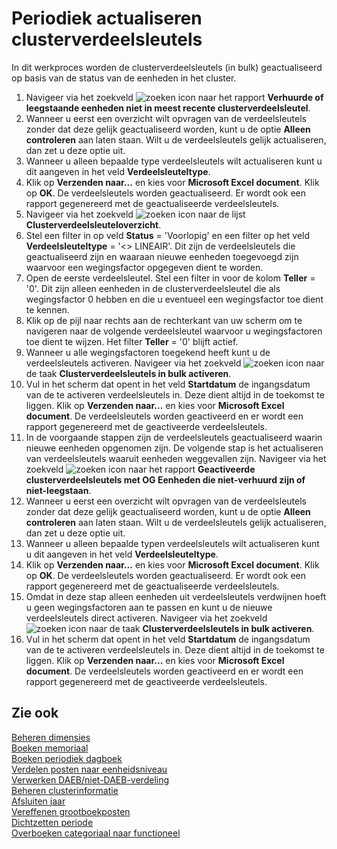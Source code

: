 # Periodiek actualiseren clusterverdeelsleutels

In dit werkproces worden de clusterverdeelsleutels (in bulk) geactualiseerd op basis van de status van de eenheden in het cluster.

1. Navigeer via het zoekveld ![zoeken icon](/assets/images/zoeken.png "zoeken icon") naar het rapport **Verhuurde of leegstaande eenheden niet in meest recente clusterverdeelsleutel**. 
2. Wanneer u eerst een overzicht wilt opvragen van de verdeelsleutels zonder dat deze gelijk geactualiseerd worden, kunt u de optie **Alleen controleren** aan laten staan. Wilt u de verdeelsleutels gelijk actualiseren, dan zet u deze optie uit. 
3. Wanneer u alleen bepaalde type verdeelsleutels wilt actualiseren kunt u dit aangeven in het veld **Verdeelsleuteltype**.
4. Klik op **Verzenden naar...** en kies voor **Microsoft Excel document**. Klik op **OK**. De verdeelsleutels worden geactualiseerd. Er wordt ook een rapport gegenereerd met de geactualiseerde verdeelsleutels. 
5. Navigeer via het zoekveld ![zoeken icon](/assets/images/zoeken.png "zoeken icon") naar de lijst **Clusterverdeelsleuteloverzicht**. 
6. Stel een filter in op veld **Status** = 'Voorlopig' en een filter op het veld **Verdeelsleuteltype** = '<> LINEAIR'. Dit zijn de verdeelsleutels die geactualiseerd zijn en waaraan nieuwe eenheden toegevoegd zijn waarvoor een wegingsfactor opgegeven dient te worden. 
7. Open de eerste verdeelsleutel. Stel een filter in voor de kolom **Teller** = '0'. Dit zijn alleen eenheden in de clusterverdeelsleutel die als wegingsfactor 0 hebben en die u eventueel een wegingsfactor toe dient te kennen.
8. Klik op de pijl naar rechts aan de rechterkant van uw scherm om te navigeren naar de volgende verdeelsleutel waarvoor u wegingsfactoren toe dient te wijzen. Het filter **Teller** = '0' blijft actief. 
9. Wanneer u alle wegingsfactoren toegekend heeft kunt u de verdeelsleutels activeren. Navigeer via het zoekveld ![zoeken icon](/assets/images/zoeken.png "zoeken icon") naar de taak **Clusterverdeelsleutels in bulk activeren**. 
10. Vul in het scherm dat opent in het veld **Startdatum** de ingangsdatum van de te activeren verdeelsleutels in. Deze dient altijd in de toekomst te liggen. Klik op **Verzenden naar...** en kies voor **Microsoft Excel document**. De verdeelsleutels worden geactiveerd en er wordt een rapport gegenereerd met de geactiveerde verdeelsleutels. 
11. In de voorgaande stappen zijn de verdeelsleutels geactualiseerd waarin nieuwe eenheden opgenomen zijn. De volgende stap is het actualiseren van verdeelsleutels waaruit eenheden weggevallen zijn. Navigeer via het zoekveld ![zoeken icon](/assets/images/zoeken.png "zoeken icon") naar het rapport **Geactiveerde clusterverdeelsleutels met OG Eenheden die niet-verhuurd zijn of niet-leegstaan**. 
12.  Wanneer u eerst een overzicht wilt opvragen van de verdeelsleutels zonder dat deze gelijk geactualiseerd worden, kunt u de optie **Alleen controleren** aan laten staan. Wilt u de verdeelsleutels gelijk actualiseren, dan zet u deze optie uit. 
13. Wanneer u alleen bepaalde typen verdeelsleutels wilt actualiseren kunt u dit aangeven in het veld **Verdeelsleuteltype**.
14. Klik op **Verzenden naar...** en kies voor **Microsoft Excel document**. Klik op **OK**. De verdeelsleutels worden geactualiseerd. Er wordt ook een rapport gegenereerd met de geactualiseerde verdeelsleutels. 
15. Omdat in deze stap alleen eenheden uit verdeelsleutels verdwijnen hoeft u geen wegingsfactoren aan te passen en kunt u de nieuwe verdeelsleutels direct activeren. Navigeer via het zoekveld ![zoeken icon](/assets/images/zoeken.png "zoeken icon") naar de taak **Clusterverdeelsleutels in bulk activeren**. 
10. Vul in het scherm dat opent in het veld **Startdatum** de ingangsdatum van de te activeren verdeelsleutels in. Deze dient altijd in de toekomst te liggen. Klik op **Verzenden naar...** en kies voor **Microsoft Excel document**. De verdeelsleutels worden geactiveerd en er wordt een rapport gegenereerd met de geactiveerde verdeelsleutels. 

## Zie ook

[Beheren dimensies](../beheren-dimensies/)  
[Boeken memoriaal](../boeken-memoriaal/)  
[Boeken periodiek dagboek](../boeken-periodiek-dagboek/)   
[Verdelen posten naar eenheidsniveau](../verdelen-posten-naar-eenheidsniveau/)  
[Verwerken DAEB/niet-DAEB-verdeling](../verwerken-daeb-niet-daeb-verdeling/)  
[Beheren clusterinformatie](../beheren-clusterinformatie/)  
[Afsluiten jaar](../afsluiten-jaar/)  
[Vereffenen grootboekposten](../vereffenen-grootboekposten/)  
[Dichtzetten periode](../dichtzetten-periode/)  
[Overboeken categoriaal naar functioneel](../overboeken-categoriaal-naar-functioneel/)
